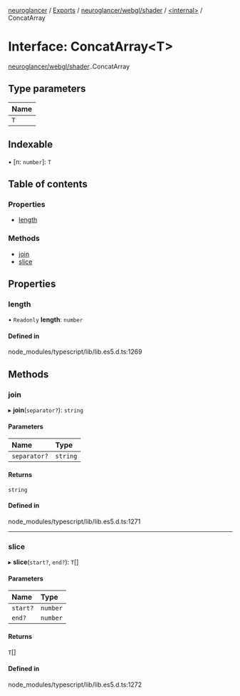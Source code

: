 [neuroglancer](../README.md) / [Exports](../modules.md) / [neuroglancer/webgl/shader](../modules/neuroglancer_webgl_shader.md) / [<internal\>](../modules/neuroglancer_webgl_shader._internal_.md) / ConcatArray

# Interface: ConcatArray<T\>

[neuroglancer/webgl/shader](../modules/neuroglancer_webgl_shader.md).[<internal>](../modules/neuroglancer_webgl_shader._internal_.md).ConcatArray

## Type parameters

| Name |
| :------ |
| `T` |

## Indexable

▪ [n: `number`]: `T`

## Table of contents

### Properties

- [length](neuroglancer_webgl_shader._internal_.ConcatArray.md#length)

### Methods

- [join](neuroglancer_webgl_shader._internal_.ConcatArray.md#join)
- [slice](neuroglancer_webgl_shader._internal_.ConcatArray.md#slice)

## Properties

### length

• `Readonly` **length**: `number`

#### Defined in

node_modules/typescript/lib/lib.es5.d.ts:1269

## Methods

### join

▸ **join**(`separator?`): `string`

#### Parameters

| Name | Type |
| :------ | :------ |
| `separator?` | `string` |

#### Returns

`string`

#### Defined in

node_modules/typescript/lib/lib.es5.d.ts:1271

___

### slice

▸ **slice**(`start?`, `end?`): `T`[]

#### Parameters

| Name | Type |
| :------ | :------ |
| `start?` | `number` |
| `end?` | `number` |

#### Returns

`T`[]

#### Defined in

node_modules/typescript/lib/lib.es5.d.ts:1272
